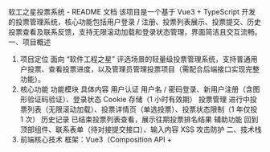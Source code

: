 软工之星投票系统 - README 文档
该项目是一个基于 Vue3 + TypeScript 开发的投票管理系统，核心功能包括用户登录 / 注册、投票列表展示、投票提交、历史投票查看及联系反馈，支持无限滚动加载和登录状态管理，界面简洁且交互流畅。
一、项目概述
1. 项目定位
面向 “软件工程之星” 评选场景的轻量级投票管理系统，支持普通用户投票、查看投票进度，以及管理员管理投票项目（需配合后端接口实现完整功能）。
2. 核心功能
功能模块	具体内容
用户认证	用户名 / 密码登录、新用户注册（含图形验证码验证）、登录状态 Cookie 存储（1 小时有效期）
投票管理	进行中投票列表（无限滚动加载）、投票详情页（单选投票）、投票状态限制（1 年仅投 1 次）
历史记录	已结束投票列表查看，展示往期投票排名结果
辅助功能	回到顶部组件、联系表单（待对接提交接口）、输入内容 XSS 攻击防护
二、技术栈
1. 前端核心技术
框架：Vue3（Composition API + <script setup> 语法糖）
语言：TypeScript（类型安全，减少运行时错误）
路由：Vue Router（实现页面跳转、路由传参）
UI 组件：Element Plus（提供回到顶部、轮播图等组件）
其他依赖：vue3-puzzle-vcode（注册图形验证码）、js-cookie（登录状态存储）
三、目录结构（建议）
plaintext
src/
├── components/       # 公共组件（如导航栏、页脚等，当前代码中未拆分，可按需补充）
├── pages/            # 页面组件
│   ├── Home.vue      # 首页（进行中投票列表）
│   ├── Login.vue     # 登录页
│   ├── Register.vue  # 注册页
│   ├── Vote.vue      # 投票详情页
│   ├── History.vue   # 已结束投票页
│   └── Contact.vue   # 联系表单页
├── stores/           # 状态管理（如userStore，存储用户名等信息）
├── router/           # 路由配置（管理页面跳转规则）
├── assets/           # 静态资源（轮播图图片等）
└── main.ts           # 入口文件（初始化Vue实例、挂载路由等）
四、关键页面说明
1. 首页（Home.vue）
功能：展示 “进行中” 的投票项目，支持无限滚动加载（每次加载 2 个投票卡片）。
核心逻辑：通过 v-infinite-scroll 指令触发 load 方法，累加 count 控制加载数量；点击投票卡片通过 RouterLink 跳转到投票详情页（携带投票 ID：/vote?id=1）。
2. 登录页（Login.vue）
功能：用户输入用户名 / 密码登录，包含输入验证和 XSS 防护。
核心逻辑：
用 v-model 绑定表单数据，@input 触发 validateInput 验证表单完整性（用户名和密码均不为空时按钮可点击）。
登录时通过正则 /(~|\{|\}|"|'|<|>|\?)/g 过滤非法字符，避免 XSS 攻击；登录成功后用 Cookie 存储用户名（1 小时有效期），并跳转到首页。
3. 投票详情页（Vote.vue）
功能：展示投票项目信息、候选人选项，限制用户重复投票。
核心逻辑：
通过 useRoute 获取路由参数 id（投票项目 ID）。
用 v-model 绑定用户选择的候选人；点击 “提交” 按钮时，用 Cookie 存储投票记录（键为投票 ID，值为候选人编号，有效期 1 年），刷新页面后按钮显示 “已投票” 并禁用。
4. 注册页（Register.vue）
功能：新用户注册，包含图形验证码验证。
核心逻辑：点击 “立即注册” 弹出 vue3-puzzle-vcode 验证码组件，验证成功后可提交注册信息（当前仅打印日志，需对接后端接口实现真实注册）。
五、环境配置与启动
1. 依赖安装
bash
# 初始化项目（若未初始化）
npm init vue@latest

# 安装核心依赖
npm install vue-router@4 element-plus vue3-puzzle-vcode js-cookie
npm install typescript @vitejs/plugin-vue-jsx -D
2. 启动项目
bash
# 开发环境启动（默认端口3000，可在vite.config.ts中修改）
npm run dev
3. 打包部署
bash
# 构建生产环境代码（输出到dist目录）
npm run build

# 将dist目录下的文件部署到Nginx、Apache等服务器即可访问
六、待完善功能
后端接口对接：当前代码仅包含前端逻辑，需对接后端接口实现以下功能：
登录 / 注册的真实数据校验（如用户名是否已存在、密码加密存储等）。
投票数据的持久化（当前用 Cookie 存储，仅保存在本地，需同步到后端数据库）。
联系表单的留言提交（Contact.vue 中的 sendmessage 方法未实现，需对接后端接口发送邮件或存储留言）。
组件拆分：将页脚、导航栏等公共部分拆分为独立组件（如 Footer.vue、Navbar.vue），提高代码复用性。
错误处理优化：登录 / 注册失败时的错误提示（如 “用户名或密码错误”）需对接后端返回信息，当前仅固定提示 “登录失败，请稍后重试”。
响应式适配：当前代码未包含移动端适配样式，需补充媒体查询，确保在手机、平板等设备上正常显示。
七、注意事项
Cookie 安全：当前用明文存储用户名到 Cookie，生产环境中建议：
后端生成 Token（如 JWT），前端存储 Token 而非明文用户名。
配置 Cookie 的 httpOnly 和 secure 属性，防止 Cookie 被窃取。
图片路径：轮播图图片路径为 /tu${item}.jfif，需确保图片文件放在 public 目录下（或修改路径为 @/assets/tu${item}.jfif，并将图片放入 src/assets）。
依赖版本兼容：安装依赖时注意版本匹配（如 Vue3 需搭配 Vue Router4、Element Plus 最新版），避免因版本冲突导致功能异常。
要不要我帮你补充一份 vite.config.ts 配置示例？包含端口设置、别名配置、Element Plus 自动导入等常用配置，可直接用于项目启动。
